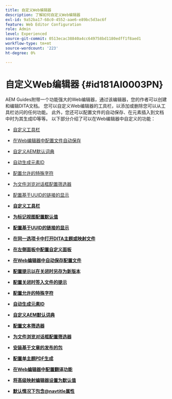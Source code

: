 ```yaml
---
title: 自定义Web编辑器
description: 了解如何自定义Web编辑器
exl-id: 9a52ba17-68c0-4552-aae6-e89bc5d3ac6f
feature: Web Editor Configuration
role: Admin
level: Experienced
source-git-commit: 0513ecac38840a4cc649758bd1180edff1f8aed1
workflow-type: tm+mt
source-wordcount: '223'
ht-degree: 0%

---
```


# 自定义Web编辑器 {#id181AI0003PN}

AEM Guides附带一个功能强大的Web编辑器，通过该编辑器，您的作者可以创建和编辑DITA文档。 您可以自定义Web编辑器的工具栏，以添加或删除您可以从工具栏访问的任何功能。 此外，您还可以配置文件的自动保存、在元素插入到文档中时为其生成ID等等。 以下部分介绍了可以在Web编辑器中自定义的功能：

- [自定义工具栏](conf-web-editor-customize-toolbar.md#)
- [在Web编辑器中配置文件自动保存](auto-save-in-editor.md#)
- [自定义AEM默认词典](customize-aem-custom-dictionary.md#)
- [自动生成元素ID](auto-generate-ids.md#)
- [配置允许的特殊字符](conf-special-chars.md#)
- [为文件浏览对话框配置筛选器](conf-custom-file-filters.md#)
- [配置基于UUID的链接的显示](conf-uuid-based-links.md#)

- **[自定义工具栏](conf-web-editor-customize-toolbar.md)**

- **[为标记视图配置默认值](configure-default-value-tags-view.md)**

- **[配置基于UUID的链接的显示](conf-uuid-based-links.md)**

- **[在同一选项卡中打开DITA主题或映射文件](open-dita-files-same-tab.md)**

- **[在左侧面板中配置自定义面板](configure-custom-panel.md)**

- **[在Web编辑器中自动保存配置文件](auto-save-in-editor.md)**

- **[配置提示以在关闭时另存为新版本](conf-save-as-new-version-close.md)**

- **[配置关闭时签入文件的提示](conf-checkin-file-close.md)**

- **[配置允许的特殊字符](conf-special-chars.md)**

- **[自动生成元素ID](auto-generate-ids.md)**

- **[自定义AEM默认词典](customize-aem-custom-dictionary.md)**

- **[配置文本筛选器](config-text-filters.md)**

- **[为文件浏览对话框配置筛选器](conf-custom-file-filters.md)**

- **[安装基于文章的发布的包](configure-article-based-publishing.md)**

- **[配置单主题PDF生成](conf-pdf-generation-dita-ot.md)**

- **[在Web编辑器中配置翻译功能](conf-translation-web-editor.md)**

- **[将高级映射编辑器设置为默认值](conf-map-editor.md)**

- **[默认情况下包含@navtitle属性](auto-add-navtitle.md)**
